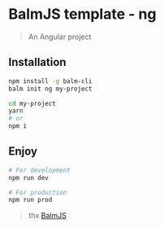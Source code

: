 # BalmJS template - ng
> An Angular project

## Installation

```sh
npm install -g balm-cli
balm init ng my-project

cd my-project
yarn
# or
npm i
```

## Enjoy

```sh
# For development
npm run dev

# For production
npm run prod
```

> thx [BalmJS](http://balmjs.com/)
